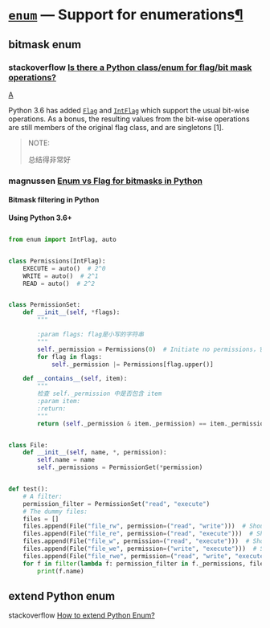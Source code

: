 # [`enum`](https://docs.python.org/3/library/enum.html#module-enum) — Support for enumerations[¶](https://docs.python.org/3/library/enum.html#module-enum)





## bitmask enum

### stackoverflow [Is there a Python class/enum for flag/bit mask operations?](https://stackoverflow.com/questions/36829820/is-there-a-python-class-enum-for-flag-bit-mask-operations)

[A](https://stackoverflow.com/a/42642901/10173843)

Python 3.6 has added [`Flag`](https://docs.python.org/3/library/enum.html#flag) and [`IntFlag`](https://docs.python.org/3/library/enum.html#intflag) which support the usual bit-wise operations. As a bonus, the resulting values from the bit-wise operations are still members of the original flag class, and are singletons [1].

> NOTE: 
>
> 总结得非常好

### magnussen [Enum vs Flag for bitmasks in Python](https://blog.magnussen.casa/post/using-enum-as-bitmasks-in-python/)

#### Bitmask filtering in Python

**Using Python 3.6+**

```Python

from enum import IntFlag, auto


class Permissions(IntFlag):
    EXECUTE = auto()  # 2^0
    WRITE = auto()  # 2^1
    READ = auto()  # 2^2


class PermissionSet:
    def __init__(self, *flags):
        """

        :param flags: flag是小写的字符串
        """
        self._permission = Permissions(0)  # Initiate no permissions，它的值是0
        for flag in flags:
            self._permission |= Permissions[flag.upper()]

    def __contains__(self, item):
        """
        检查 self._permission 中是否包含 item
        :param item:
        :return:
        """
        return (self._permission & item._permission) == item._permission


class File:
    def __init__(self, name, *, permission):
        self.name = name
        self._permissions = PermissionSet(*permission)


def test():
    # A filter:
    permission_filter = PermissionSet("read", "execute")
    # The dummy files:
    files = []
    files.append(File("file_rw", permission=("read", "write")))  # Should be excluded from filter
    files.append(File("file_re", permission=("read", "execute")))  # Should be included from filter
    files.append(File("file_w", permission=("read", "execute")))  # Should be included from filter
    files.append(File("file_we", permission=("write", "execute")))  # Should be excluded from filter
    files.append(File("file_rwe", permission=("read", "write", "execute")))  # Should be included from filter
    for f in filter(lambda f: permission_filter in f._permissions, files):  # 筛选出具有 "read"、 "execute" 权限的文件
        print(f.name)

```



## extend Python enum

stackoverflow [How to extend Python Enum?](https://stackoverflow.com/questions/33679930/how-to-extend-python-enum)
